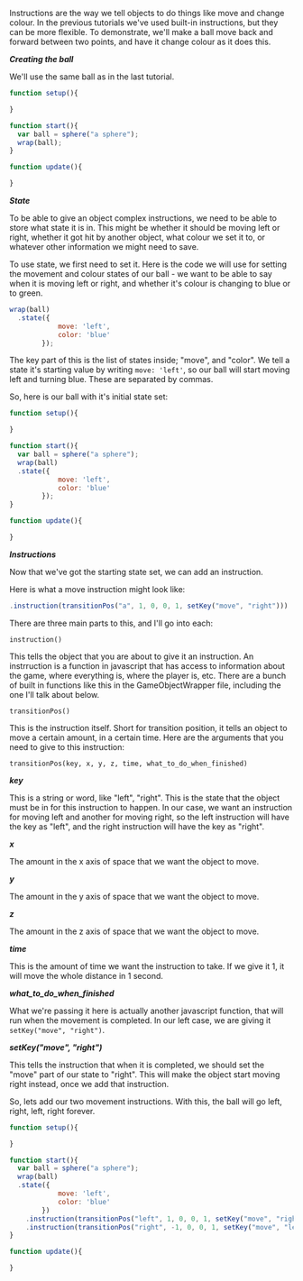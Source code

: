 
Instructions are the way we tell objects to do things like move and change colour.  In the previous tutorials we've used built-in instructions, but they can be more flexible.  To demonstrate, we'll make a ball move back and forward between two points, and have it change colour as it does this.

***Creating the ball***

We'll use the same ball as in the last tutorial.
```javascript
function setup(){

}

function start(){
  var ball = sphere("a sphere");
  wrap(ball);
}

function update(){

}
```
***State***

To be able to give an object complex instructions, we need to be able to store what state it is in.  This might be whether it should be moving left or right, whether it got hit by another object, what colour we set it to, or whatever other information we might need to save.

To use state, we first need to set it.  Here is the code we will use for setting the movement and colour states of our ball - we want to be able to say when it is moving left or right, and whether it's colour is changing to blue or to green.

```javascript
wrap(ball)
  .state({
			move: 'left',
			color: 'blue'
		});
```

The key part of this is the list of states inside; "move", and "color".  We tell a state it's starting value by writing ```move: 'left'```, so our ball will start moving left and turning blue.  These are separated by commas.

So, here is our ball with it's initial state set:

```javascript
function setup(){

}

function start(){
  var ball = sphere("a sphere");
  wrap(ball)
  .state({
			move: 'left',
			color: 'blue'
		});
}

function update(){

}
```

***Instructions***

Now that we've got the starting state set, we can add an instruction.  

Here is what a move instruction might look like:

```javascript
.instruction(transitionPos("a", 1, 0, 0, 1, setKey("move", "right")))
```

There are three main parts to this, and I'll go into each:

```instruction()```

This tells the object that you are about to give it an instruction.  An instrruction is a function in javascript that has access to information about the game, where everything is, where the player is, etc.  There are a bunch of built in functions like this in the GameObjectWrapper file, including the one I'll talk about below.  

```transitionPos()```

This is the instruction itself.  Short for transition position, it tells an object to move a certain amount, in a certain time.  Here are the arguments that you need to give to this instruction:

```transitionPos(key, x, y, z, time, what_to_do_when_finished)```

***key***

This is a string or word, like "left", "right".  This is the state that the object must be in for this instruction to happen.  In our case, we want an instruction for moving left and another for moving right, so the left instruction will have the key as "left", and the right instruction will have the key as "right".

***x***

The amount in the x axis of space that we want the object to move.

***y***

The amount in the y axis of space that we want the object to move.

***z***

The amount in the z axis of space that we want the object to move.

***time***

This is the amount of time we want the instruction to take.  If we give it 1, it will move the whole distance in 1 second.

***what_to_do_when_finished***

What we're passing it here is actually another javascript function, that will run when the movement is completed.  In our left case, we are giving it ```setKey("move", "right")```.  

***setKey("move", "right")***

This tells the instruction that when it is completed, we should set the "move" part of our state to "right".  This will make the object start moving right instead, once we add that instruction.

So, lets add our two movement instructions.  With this, the ball will go left, right, left, right forever.

```javascript
function setup(){

}

function start(){
  var ball = sphere("a sphere");
  wrap(ball)
  .state({
			move: 'left',
			color: 'blue'
		})
    .instruction(transitionPos("left", 1, 0, 0, 1, setKey("move", "right")))
    .instruction(transitionPos("right", -1, 0, 0, 1, setKey("move", "left")));
}

function update(){

}
```

